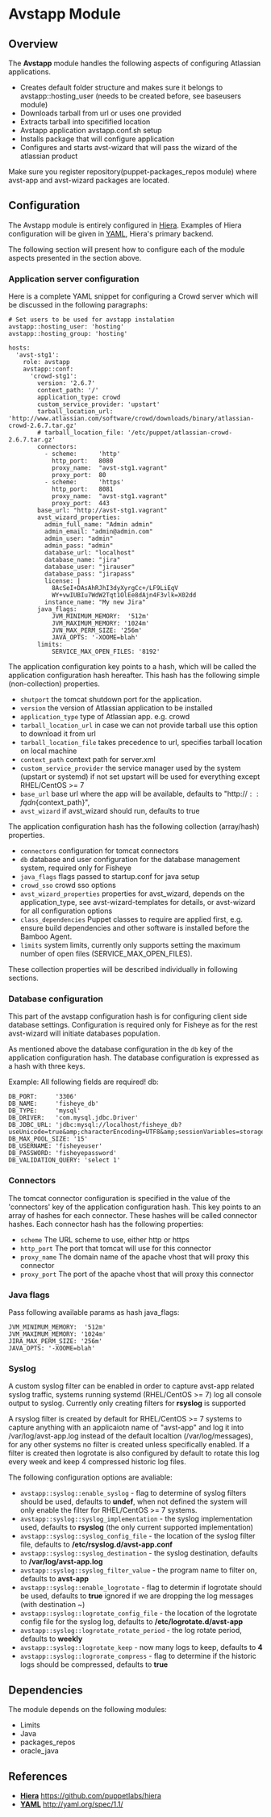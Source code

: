 # Avstapp Module

## Overview

The **Avstapp** module handles the following aspects of configuring Atlassian applications.

* Creates default folder structure and makes sure it belongs to avstapp::hosting_user (needs to be created before, see baseusers module)
* Downloads tarball from url or uses one provided
* Extracts tarball into specifified location
* Avstapp application avstapp.conf.sh setup
* Installs package that will configure application
* Configures and starts avst-wizard that will pass the wizard of the atlassian product

Make sure you register repository(puppet-packages_repos module) where avst-app and avst-wizard packages are located.

## Configuration

The Avstapp module is entirely configured in [Hiera](#hiera). Examples of Hiera configuration will be given in [YAML](#yaml), Hiera's primary backend.

The following section will present how to configure each of the module aspects
presented in the section above.

### Application server configuration

Here is a complete YAML snippet for configuring a Crowd server which will be discussed in the following paragraphs:

    # Set users to be used for avstapp instalation
    avstapp::hosting_user: 'hosting'
    avstapp::hosting_group: 'hosting'

    hosts:
      'avst-stg1':
        role: avstapp
        avstapp::conf:
          'crowd-stg1':
            version: '2.6.7'
            context_path: '/'
            application_type: crowd
            custom_service_provider: 'upstart'
            tarball_location_url: 'http://www.atlassian.com/software/crowd/downloads/binary/atlassian-crowd-2.6.7.tar.gz'
            # tarball_location_file: '/etc/puppet/atlassian-crowd-2.6.7.tar.gz'
            connectors:
              - scheme:      'http'
                http_port:   8080
                proxy_name:  "avst-stg1.vagrant"
                proxy_port:  80
              - scheme:      'https'
                http_port:   8081
                proxy_name:  "avst-stg1.vagrant"
                proxy_port:  443
            base_url: "http://avst-stg1.vagrant"
            avst_wizard_properties:
              admin_full_name: "Admin admin"
              admin_email: "admin@admin.com"
              admin_user: "admin"
              admin_pass: "admin"
              database_url: "localhost"
              database_name: "jira"
              database_user: "jirauser"
              database_pass: "jirapass"
              license: |
                8AcSeI+DAsAhRJhI3dyXyrgCc+/LF9LiEqV
                WY+vwIUBIu7WdW2Tqt1OlEe8dAjn4F3vlk=X02dd
              instance_name: "My new Jira"
            java_flags:              
                JVM_MINIMUM_MEMORY:  '512m'
                JVM_MAXIMUM_MEMORY: '1024m'
                JVN_MAX_PERM_SIZE: '256m'
                JAVA_OPTS: '-XOOME=blah'
            limits:
                SERVICE_MAX_OPEN_FILES: '8192'

The application configuration key points to a hash, which will be called the application 
configuration hash hereafter. This hash has the following simple (non-collection) properties.

* `shutport` the tomcat shutdown port for the application.
* `version`  the version of Atlassian application to be installed
* `application_type` type of Atlassian app. e.g. crowd
* `tarball_location_url` in case we can not provide tarball use this option to download it from url
* `tarball_location_file` takes precedence to url, specifies tarball location on local machine
* `context_path` context path for server.xml
* `custom_service_provider` the service manager used by the system (upstart or systemd) if not set upstart will be used for everything except RHEL/CentOS >= 7
* `base_url` base url where the app will be available, defaults to "http://${::fqdn}${context_path}",
* `avst_wizard` if avst_wizard should run, defaults to true

The application configuration hash has the following collection (array/hash) properties.

* `connectors` configuration for tomcat connectors
* `db` database and user configuration for the database management system, required only for Fisheye
* `java_flags` flags passed to startup.conf for java setup
* `crowd_sso` crowd sso options
* `avst_wizard_properties` properties for avst_wizard, depends on the application_type, see avst-wizard-templates for details, or avst-wizard for all configuration options
* `class_dependencies` Puppet classes to require are applied first, e.g. ensure build dependencies and other software is installed before the Bamboo Agent.
* `limits` system limits, currently only supports setting the maximum number of open files (SERVICE_MAX_OPEN_FILES).

These collection properties will be described individually in following sections.

### Database configuration

This part of the avstapp configuration hash is for configuring client side database settings. Configuration is required only for Fisheye as for the rest avst-wizard will initiate databases population.

As mentioned above the database configuration in the `db` key of the application configuration hash.
The database configuration is expressed as a hash with three keys.

Example: All following fields are required!
db:

    DB_PORT:     '3306'
    DB_NAME:     'fisheye_db'
    DB_TYPE:     'mysql'
    DB_DRIVER:   'com.mysql.jdbc.Driver'
    DB_JDBC_URL: 'jdbc:mysql://localhost/fisheye_db?useUnicode=true&amp;characterEncoding=UTF8&amp;sessionVariables=storage_engine=InnoDB'
    DB_MAX_POOL_SIZE: '15'
    DB_USERNAME: 'fisheyeuser'
    DB_PASSWORD: 'fisheyepassword'
    DB_VALIDATION_QUERY: 'select 1'

### Connectors

The tomcat connector configuration is specified in the value of the 'connectors' key of the application
configuration hash. This key points to an array of hashes for each connector. These hashes will be called connector hashes.
Each connector hash has the following properties:

* `scheme`      The URL scheme to use, either http or https
* `http_port`   The port that tomcat will use for this connector
* `proxy_name`  The domain name of the apache vhost that will proxy this connector
* `proxy_port`  The port of the apache vhost that will proxy this connector

### Java flags
Pass following available params as hash 
java_flags:

    JVM_MINIMUM_MEMORY:  '512m'
    JVM_MAXIMUM_MEMORY: '1024m'
    JIRA_MAX_PERM_SIZE: '256m'
    JAVA_OPTS: '-XOOME=blah'

### Syslog
A custom syslog filter can be enabled in order to capture avst-app related syslog traffic, systems running systemd (RHEL/CentOS >= 7) log all console output to syslog.  Currently only creating filters for **rsyslog** is supported

A rsyslog filter is created by default for RHEL/CentOS >= 7 systems to capture anything with an applicaiotn name of "avst-app" and log it into /var/log/avst-app.log instead of the default localtion (/var/log/messages), for any other systems no filter is created unless specifically enabled.  If a filter is created then logrotate is also configured by default to rotate this log every week and keep 4 compressed historic log files. 

The following configuration options are avaliable:

* `avstapp::syslog::enable_syslog` - flag to determine of syslog filters should be used, defaults to **undef**, when not defined the system will only enable the filter for RHEL/CentOS >= 7 systems.
* `avstapp::syslog::syslog_implementation` - the syslog implementation used, defaults to **rsyslog** (the only current supported implementation)
* `avstapp::syslog::syslog_config_file` - the location of the syslog filter file, defaults to **/etc/rsyslog.d/avst-app.conf**
* `avstapp::syslog::syslog_destination` - the syslog destination, defaults to **/var/log/avst-app.log**
* `avstapp::syslog::syslog_filter_value` - the program name to filter on, defaults to **avst-app**
* `avstapp::syslog::enable_logrotate` - flag to determin if logrotate should be used, defaults to **true**  ignored if we are dropping the log messages (with destination ~)
* `avstapp::syslog::logrotate_config_file` - the location of the logrotate config file for the syslog log, defaults to **/etc/logrotate.d/avst-app**
* `avstapp::syslog::logrotate_rotate_period` - the log rotate period, defaults to **weekly**
* `avstapp::syslog::logrotate_keep` - now many logs to keep, defaults to **4**
* `avstapp::syslog::logrorate_compress` - flag to determine if the historic logs should be compressed, defaults to **true**
## Dependencies
The module depends on the following modules:

* Limits
* Java
* packages_repos
* oracle_java

## References

* [**Hiera**](id:hiera) https://github.com/puppetlabs/hiera
* [**YAML**](id:yaml) http://yaml.org/spec/1.1/
